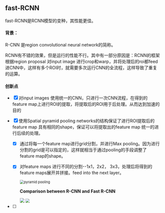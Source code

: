 ## fast-RCNN

fast-RCNN是RCNN模型的变种，其性能更佳。
#### 背景：
R-CNN 是region convolutional neural network的简称。

RCNN有不错的效果，但是运行的性能不行。其中有一部分原因是：RCNN的框架根据region proposal 对input image 进行crop和warp，并将处理后的roi都feed进CNN中，这样有多个ROI时，就需要多次运行CNN的全流程，这样导致了重复的运算。

#### 创新点

- [x] 对input images 使用统一的CNN，只进行一次CNN流程，在得到的feature map上进行ROI的提取，将提取后的ROI用于后处理。从而达到加速的目的

- [x] 使用Spatial pyramid pooling networks的结构保证了进行ROI提取后的feature map 具有相同的shape，保证可以将提取出的feature map 统一的进行后续的处理。

  - [x] 通过将每一个feature map进行grid分割，并进行Max pooling。因为进行分割的grid是可以指定的，这样就相当于通过pooling的手段调整了feature map的shape。

  - [x] 对feature maps 进行不同的分割--1x1，2x2， 3x3，处理后将得到的feature maps展开并拼接。feed into the next layer。

    <img src="/Users/liu/Desktop/github/CV/image/pyramid pooling.png" alt="pyramid pooling" style="zoom:80%;" />

    **Comparison between R-CNN and Fast R-CNN**

    <img src="/Users/liu/Desktop/github/CV/image/pipeline.png" style="zoom:90%;" />

    <img src="/Users/liu/Desktop/github/CV/image/compare.jpeg" style="zoom:80%;" />

    

- [ ] 



